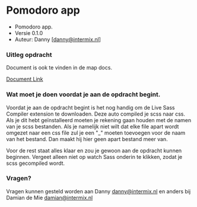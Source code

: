 # Pomodoro app #

* Pomodoro app.
* Versie 0.1.0
* Auteur: Danny [danny@intermix.nl]

### Uitleg opdracht ###

Document is ook te vinden in de map docs.

[Document Link](https://docs.google.com/document/d/12H8Irzd3HuK2gr0MEWljZA7JIrBdMDu0m5tdukSILxE/edit?usp=sharing)

### Wat moet je doen voordat je aan de opdracht begint. ###

Voordat je aan de opdracht begint is het nog handig om de Live Sass Compiler extension te downloaden. Deze auto compiled je scss naar css. Als je dit hebt geïnstalleerd moeten je rekening gaan houden met de namen van je scss bestanden. Als je namelijk niet wilt dat elke file apart wordt omgezet naar een css file zul je een "_" moeten toevoegen voor de naam van het bestand. Dan maakt hij hier geen apart bestand meer van.

Voor de rest staat alles klaar en zou je gewoon aan de opdracht kunnen beginnen. Vergeet alleen niet op watch Sass onderin te klikken, zodat je scss gecompiled wordt.

### Vragen? ###

Vragen kunnen gesteld worden aan Danny [danny@intermix.nl](mailto:danny@intermix.nl) en anders bij Damian de Mie [damian@intermix.nl](mailto:damian@intermix.nl)